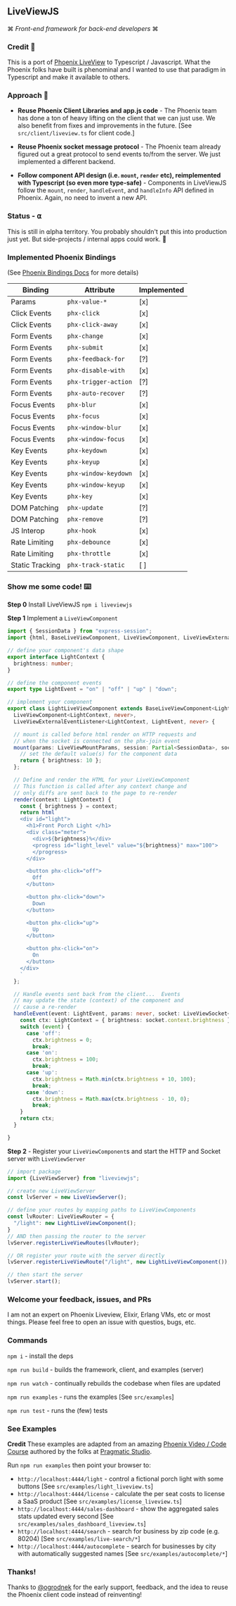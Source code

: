 ## LiveViewJS

⌘ *Front-end framework for back-end developers* ⌘

### Credit 🙌
This is a port of [Phoenix LiveView](https://hexdocs.pm/phoenix_live_view/Phoenix.LiveView.html) to Typescript / Javascript.  What the Phoenix folks have built is phenominal and I wanted to use that paradigm in Typescript and make it available to others.

### Approach 📐

 * **Reuse Phoenix Client Libraries and app.js code** - The Phoenix team has done a ton of heavy lifting on the client that we can just use.  We also benefit from fixes and improvements in the future.  [See `src/client/liveview.ts` for client code.]

 * **Reuse Phoenix socket message protocol** - The Phoenix team already figured out a great protocol to send events to/from the server.  We just implemented a different backend.

 * **Follow component API design (i.e. `mount`, `render` etc), reimplemented with Typescript (so even more type-safe)** - Components in LiveViewJS follow the `mount`, `render`, `handleEvent`, and `handleInfo` API defined in Phoenix. Again, no need to invent a new API.

### Status - **⍺**
This is still in ⍺lpha territory.  You probably shouldn't put this into production just yet.  But side-projects / internal apps could work. 🧱

### Implemented Phoenix Bindings
(See [Phoenix Bindings Docs](https://hexdocs.pm/phoenix_live_view/bindings.html) for more details)

| Binding         | Attribute            | Implemented |
|-----------------|----------------------|-------------|
| Params          | `phx-value-*`        | [x]         |
| Click Events    | `phx-click`          | [x]         |
| Click Events    | `phx-click-away`     | [x]         |
| Form Events     | `phx-change`         | [x]         |
| Form Events     | `phx-submit`         | [x]         |
| Form Events     | `phx-feedback-for`   | [?]         |
| Form Events     | `phx-disable-with`   | [x]         |
| Form Events     | `phx-trigger-action` | [?]         |
| Form Events     | `phx-auto-recover`   | [?]         |
| Focus Events    | `phx-blur`           | [x]         |
| Focus Events    | `phx-focus`          | [x]         |
| Focus Events    | `phx-window-blur`    | [x]         |
| Focus Events    | `phx-window-focus`   | [x]         |
| Key Events      | `phx-keydown`        | [x]         |
| Key Events      | `phx-keyup`          | [x]         |
| Key Events      | `phx-window-keydown` | [x]         |
| Key Events      | `phx-window-keyup`   | [x]         |
| Key Events      | `phx-key`            | [x]         |
| DOM Patching    | `phx-update`         | [?]         |
| DOM Patching    | `phx-remove`         | [?]         |
| JS Interop      | `phx-hook`           | [x]         |
| Rate Limiting   | `phx-debounce`       | [x]         |
| Rate Limiting   | `phx-throttle`       | [x]         |
| Static Tracking | `phx-track-static`   | [ ]         |



### Show me some code! ⌨️

**Step 0** Install LiveViewJS
`npm i liveviewjs`

**Step 1** Implement a `LiveViewComponent`
```ts
import { SessionData } from "express-session";
import {html, BaseLiveViewComponent, LiveViewComponent, LiveViewExternalEventListener, LiveViewMountParams, LiveViewSocket } from "liveviewjs";

// define your component's data shape
export interface LightContext {
  brightness: number;
}

// define the component events
export type LightEvent = "on" | "off" | "up" | "down";

// implement your component
export class LightLiveViewComponent extends BaseLiveViewComponent<LightContext, never> implements
  LiveViewComponent<LightContext, never>,
  LiveViewExternalEventListener<LightContext, LightEvent, never> {

  // mount is called before html render on HTTP requests and
  // when the socket is connected on the phx-join event
  mount(params: LiveViewMountParams, session: Partial<SessionData>, socket: LiveViewSocket<LightContext>) {
    // set the default value(s) for the component data
    return { brightness: 10 };
  };

  // Define and render the HTML for your LiveViewComponent
  // This function is called after any context change and
  // only diffs are sent back to the page to re-render
  render(context: LightContext) {
    const { brightness } = context;
    return html`
    <div id="light">
      <h1>Front Porch Light </h1>
      <div class="meter">
        <div>${brightness}%</div>
        <progress id="light_level" value="${brightness}" max="100">
        </progress>
      </div>

      <button phx-click="off">
        Off
      </button>

      <button phx-click="down">
        Down
      </button>

      <button phx-click="up">
        Up
      </button>

      <button phx-click="on">
        On
      </button>
    </div>
    `
  };

  // Handle events sent back from the client...  Events
  // may update the state (context) of the component and
  // cause a re-render
  handleEvent(event: LightEvent, params: never, socket: LiveViewSocket<LightContext>) {
    const ctx: LightContext = { brightness: socket.context.brightness };
    switch (event) {
      case 'off':
        ctx.brightness = 0;
        break;
      case 'on':
        ctx.brightness = 100;
        break;
      case 'up':
        ctx.brightness = Math.min(ctx.brightness + 10, 100);
        break;
      case 'down':
        ctx.brightness = Math.max(ctx.brightness - 10, 0);
        break;
    }
    return ctx;
  }

}
```

**Step 2** - Register your `LiveViewComponent`s and start the HTTP and Socket server with `LiveViewServer`
```ts
// import package
import {LiveViewServer} from "liveviewjs";

// create new LiveViewServer
const lvServer = new LiveViewServer();

// define your routes by mapping paths to LiveViewComponents
const lvRouter: LiveViewRouter = {
  "/light": new LightLiveViewComponent();
}
// AND then passing the router to the server
lvServer.registerLiveViewRoutes(lvRouter);

// OR register your route with the server directly
lvServer.registerLiveViewRoute("/light", new LightLiveViewComponent());

// then start the server
lvServer.start();
```

### Welcome your feedback, issues, and PRs
I am not an expert on Phoenix Liveview, Elixir, Erlang VMs, etc or most things.  Please feel free to open an issue with questios, bugs, etc.

### Commands
`npm i` - install the deps

`npm run build` - builds the framework, client, and examples (server)

`npm run watch` - continually rebuilds the codebase when files are updated

`npm run examples` - runs the examples [See `src/examples`]

`npm run test` - runs the (few) tests

### See Examples
**Credit** These examples are adapted from an amazing [Phoenix Video / Code Course](https://online.pragmaticstudio.com/courses/liveview-starter/steps/15) authored by the folks at [Pragmatic Studio](https://pragmaticstudio.com/).

Run `npm run examples` then point your browser to:
 * `http://localhost:4444/light` - control a fictional porch light with some buttons [See `src/examples/light_liveview.ts`]
 * `http://localhost:4444/license` - calculate the per seat costs to license a SaaS product [See `src/examples/license_liveview.ts`]
 * `http://localhost:4444/sales-dashboard` - show the aggregated sales stats updated every second [See `src/examples/sales_dashboard_liveview.ts`]
 * `http://localhost:4444/search` - search for business by zip code (e.g. 80204) [See `src/examples/live-search/*`]
 * `http://localhost:4444/autocomplete` - search for businesses by city with automatically suggested names [See `src/examples/autocomplete/*`]

### Thanks!
Thanks to [@ogrodnek](https://github.com/ogrodnek) for the early support, feedback, and the idea to reuse the Phoenix client code instead of reinventing!
